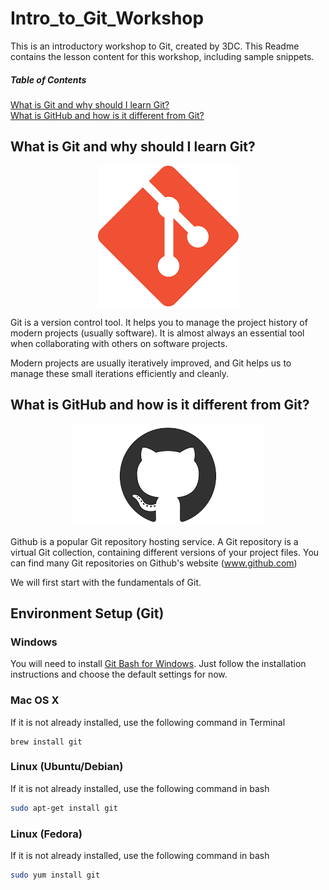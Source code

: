 # Intro_to_Git_Workshop

This is an introductory workshop to Git, created by 3DC. This Readme contains the lesson content for this workshop, including sample snippets.

##### Table of Contents
[What is Git and why should I learn Git?](#whatisgit)   
[What is GitHub and how is it different from Git?](#gitvsgithub)    

<a name="whatisgit"></a>

## What is Git and why should I learn Git?  

<div style="text-align:center"><img src="imgs/git.png" /></div>

Git is a version control tool. It helps you to manage the project history of modern projects (usually software). It is almost always an essential tool when collaborating with others on software projects.

Modern projects are usually iteratively improved, and Git helps us to manage these small iterations efficiently and cleanly.

<a name="gitvsgithub"></a>

## What is GitHub and how is it different from Git?

<div style="text-align:center"><img src="imgs/github.png" /></div>

Github is a popular Git repository hosting service. A Git repository is a virtual Git collection, containing different versions of your project files. You can find many Git repositories on Github's website (www.github.com)

We will first start with the fundamentals of Git.

## Environment Setup (Git)

### Windows

You will need to install [Git Bash for Windows](https://git-scm.com/download/win). Just follow the installation instructions and choose the default settings for now.

### Mac OS X

If it is not already installed, use the following command in Terminal

```terminal
brew install git
```

### Linux (Ubuntu/Debian)

If it is not already installed, use the following command in bash

```bash
sudo apt-get install git
```

### Linux (Fedora)

If it is not already installed, use the following command in bash

```bash
sudo yum install git
```
